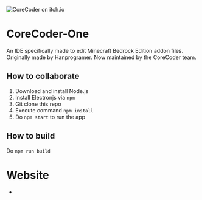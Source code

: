 ![CoreCoder on itch.io](https://hanprog.itch.io/core-coder-one "Core Coder on itch.io")
# CoreCoder-One
An IDE specifically made to edit Minecraft Bedrock Edition addon files. Originally made by Hanprogramer. Now maintained by the CoreCoder team.

## How to collaborate
1. Download and install Node.js
2. Install Electronjs via `npm`
3. Git clone this repo
4. Execute command `npm install`
5. Do `npm start` to run the app

## How to build
Do `npm run build`

# Website
-
